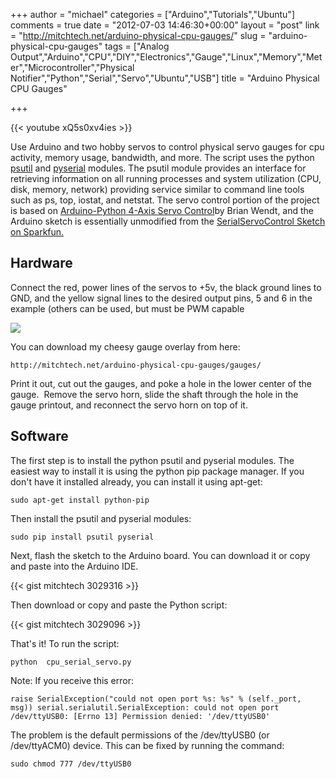 +++
author = "michael"
categories = ["Arduino","Tutorials","Ubuntu"]
comments = true
date = "2012-07-03 14:46:30+00:00"
layout = "post"
link = "http://mitchtech.net/arduino-physical-cpu-gauges/"
slug = "arduino-physical-cpu-gauges"
tags = ["Analog Output","Arduino","CPU","DIY","Electronics","Gauge","Linux","Memory","Meter","Microcontroller","Physical Notifier","Python","Serial","Servo","Ubuntu","USB"]
title = "Arduino Physical CPU Gauges"

+++

{{< youtube xQ5s0xv4ies >}}

Use Arduino and two hobby servos to control physical servo gauges for cpu activity, memory usage, bandwidth, and more. The script uses the python [psutil](http://code.google.com/p/psutil/) and [pyserial](http://pyserial.sourceforge.net/) modules. The psutil module provides an interface for retrieving information on all running processes and system utilization (CPU, disk, memory, network) providing service similar to command line tools such as ps, top, iostat, and netstat. The servo control portion of the project is based on [Arduino-Python 4-Axis Servo Control](http://principialabs.com/arduino-python-4-axis-servo-control/)by Brian Wendt, and the Arduino sketch is essentially unmodified from the [SerialServoControl Sketch on Sparkfun.](http://www.sparkfun.com/tutorials/304)

## Hardware

Connect the red, power lines of the servos to +5v, the black ground lines to GND, and the yellow signal lines to the desired output pins, 5 and 6 in the example (others can be used, but must be PWM capable

[![](http://mitchtech.net/wp-content/uploads/2012/07/arduino_dual_servo.png)](http://mitchtech.net/arduino-physical-cpu-gauges/arduino_dual_servo/)

You can download my cheesy gauge overlay from here:

```
http://mitchtech.net/arduino-physical-cpu-gauges/gauges/
```

Print it out, cut out the gauges, and poke a hole in the lower center of the gauge.  Remove the servo horn, slide the shaft through the hole in the gauge printout, and reconnect the servo horn on top of it.

## Software

The first step is to install the python psutil and pyserial modules. The easiest way to install it is using the python pip package manager. If you don't have it installed already, you can install it using apt-get:

```
sudo apt-get install python-pip
```

Then install the psutil and pyserial modules:

```
sudo pip install psutil pyserial
```

Next, flash the sketch to the Arduino board. You can download it or copy and paste into the Arduino IDE.

{{< gist mitchtech 3029316 >}}

Then download or copy and paste the Python script:

{{< gist mitchtech 3029096 >}}

That's it! To run the script:

```
python  cpu_serial_servo.py
```

Note: If you receive this error:

```
raise SerialException("could not open port %s: %s" % (self._port, msg)) serial.serialutil.SerialException: could not open port /dev/ttyUSB0: [Errno 13] Permission denied: '/dev/ttyUSB0'
```

The problem is the default permissions of the /dev/ttyUSB0 (or /dev/ttyACM0) device. This can be fixed by running the command:

```
sudo chmod 777 /dev/ttyUSB0
```

